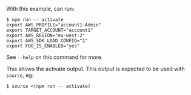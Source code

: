 With this example, can run:
```
$ npm run -- activate
export AWS_PROFILE="account1-Admin"
export TARGET_ACCOUNT="account1"
export AWS_REGION="eu-west-2"
export AWS_SDK_LOAD_CONFIG="1"
export FOO_IS_ENABLED="yes"
```

See `--help` on this command for more.

This shows the activate output. This output is expected to be used with `source`, eg:
```
$ source <(npm run -- activate)
```
